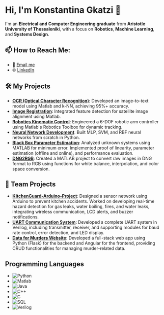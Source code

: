 # Hi, I'm Konstantina Gkatzi 👋
 
I'm an **Electrical and Computer Engineering graduate** from **Aristotle University of Thessaloniki**, with a focus on **Robotics**, **Machine Learning**, and **Systems Design**. 

## 📫 How to Reach Me: 
- 📧 [Email me](mailto:konstandinak48@gmail.com)
- 🌐 [LinkedIn](https://www.linkedin.com/in/gkatzi-konstantina/)

## 🛠️ My Projects
- [**OCR (Optical Character Recognition)**](https://github.com/kgkatzi/OCR): Developed an image-to-text model using Matlab and k-NN, achieving 95%+ accuracy.
- [**Image Registration**](https://github.com/kgkatzi/Image-Registration): Integrated feature detection for satellite image alignment using Matlab.
- [**Robotics Kinematic Control**](https://github.com/kgkatzi/Robotics): Engineered a 6-DOF robotic arm controller using Matlab's Robotics Toolbox for dynamic tracking.
- [**Neural Network Development**](https://github.com/kgkatzi/mlp_from_scratch): Built MLP, SVM, and RBF neural networks from scratch in Python.
- [**Black Box Parameter Estimation**](https://github.com/kgkatzi/black-box): Analyzed unknown systems using MATLAB for minimum error. Implemented proof of linearity, parameter estimation (offline and online), and performance evaluation.
- [**DNG2RGB**](https://github.com/kgkatzi/DNG2RGB): Created a MATLAB project to convert raw images in DNG format to RGB using functions for white balance, interpolation, and color space conversion.

## 🤝 Team Projects
- [**KitchenGuard-Arduino-Project**](https://github.com/kgkatzi/KitchenGuard-Arduino-Project): Designed a sensor network using Arduino to prevent kitchen accidents. Worked on developing real-time hazard detection for gas leaks, water boiling, fires, and water leaks, integrating wireless communication, LCD alerts, and buzzer notifications.
- [**UART Communication System**](https://github.com/kgkatzi/Uart): Developed a complete UART system in Verilog, including transmitter, receiver, and supporting modules for baud rate control, error detection, and LED display.
- [**Data for Murders Website**](https://github.com/Nantina/database-web-app): Developed a full-stack web app using Python (Flask) for the backend and Angular for the frontend, providing CRUD functionalities for managing murder-related data.
  
## Programming Languages

- ![Python](https://img.shields.io/badge/Python-3776AB?style=for-the-badge&logo=python&logoColor=white)
- ![Matlab](https://img.shields.io/badge/Matlab-F2C037?style=for-the-badge&logo=matlab&logoColor=white)
- ![Java](https://img.shields.io/badge/Java-007396?style=for-the-badge&logo=java&logoColor=white)
- ![C++](https://img.shields.io/badge/C++-00599C?style=for-the-badge&logo=c%2B%2B&logoColor=white)
- ![C](https://img.shields.io/badge/C-A8B9CC?style=for-the-badge&logo=c&logoColor=white)
- ![SQL](https://img.shields.io/badge/SQL-006E88?style=for-the-badge&logo=sql&logoColor=white)
- ![Verilog](https://img.shields.io/badge/Verilog-8A4A3B?style=for-the-badge&logo=verilog&logoColor=white)

